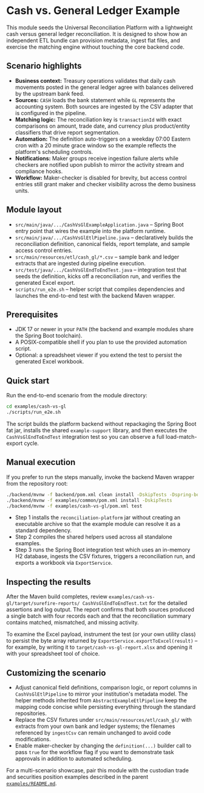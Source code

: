 # Cash vs. General Ledger Example

This module seeds the Universal Reconciliation Platform with a lightweight cash versus general
ledger reconciliation. It is designed to show how an independent ETL bundle can provision
metadata, ingest flat files, and exercise the matching engine without touching the core backend
code.

## Scenario highlights

- **Business context:** Treasury operations validates that daily cash movements posted in the
general ledger agree with balances delivered by the upstream bank feed.
- **Sources:** `CASH` loads the bank statement while `GL` represents the accounting system. Both
sources are ingested by the CSV adapter that is configured in the pipeline.
- **Matching logic:** The reconciliation key is `transactionId` with exact comparisons on amount,
trade date, and currency plus product/entity classifiers that drive report segmentation.
- **Automation:** The definition auto-triggers on a weekday 07:00 Eastern cron with a 20 minute
grace window so the example reflects the platform's scheduling controls.
- **Notifications:** Maker groups receive ingestion failure alerts while checkers are notified upon
publish to mirror the activity stream and compliance hooks.
- **Workflow:** Maker-checker is disabled for brevity, but access control entries still grant maker
and checker visibility across the demo business units.

## Module layout

- `src/main/java/.../CashVsGlExampleApplication.java` – Spring Boot entry point that wires the
example into the platform runtime.
- `src/main/java/.../CashVsGlEtlPipeline.java` – declaratively builds the reconciliation definition,
canonical fields, report template, and sample access control entries.
- `src/main/resources/etl/cash_gl/*.csv` – sample bank and ledger extracts that are ingested during
pipeline execution.
- `src/test/java/.../CashVsGlEndToEndTest.java` – integration test that seeds the definition, kicks
off a reconciliation run, and verifies the generated Excel export.
- `scripts/run_e2e.sh` – helper script that compiles dependencies and launches the end-to-end test
with the backend Maven wrapper.

## Prerequisites

- JDK 17 or newer in your `PATH` (the backend and example modules share the Spring Boot toolchain).
- A POSIX-compatible shell if you plan to use the provided automation script.
- Optional: a spreadsheet viewer if you extend the test to persist the generated Excel workbook.

## Quick start

Run the end-to-end scenario from the module directory:

```bash
cd examples/cash-vs-gl
./scripts/run_e2e.sh
```

The script builds the platform backend without repackaging the Spring Boot fat jar, installs the
shared `example-support` library, and then executes the `CashVsGlEndToEndTest` integration test so
you can observe a full load-match-export cycle.

## Manual execution

If you prefer to run the steps manually, invoke the backend Maven wrapper from the repository root:

```bash
./backend/mvnw -f backend/pom.xml clean install -DskipTests -Dspring-boot.repackage.skip=true
./backend/mvnw -f examples/common/pom.xml install -DskipTests
./backend/mvnw -f examples/cash-vs-gl/pom.xml test
```

- Step 1 installs the `reconciliation-platform` jar without creating an executable archive so that
the example module can resolve it as a standard dependency.
- Step 2 compiles the shared helpers used across all standalone examples.
- Step 3 runs the Spring Boot integration test which uses an in-memory H2 database, ingests the CSV
fixtures, triggers a reconciliation run, and exports a workbook via `ExportService`.

## Inspecting the results

After the Maven build completes, review `examples/cash-vs-gl/target/surefire-reports/
CashVsGlEndToEndTest.txt` for the detailed assertions and log output. The report confirms that both
sources produced a single batch with four records each and that the reconciliation summary contains
matched, mismatched, and missing activity.

To examine the Excel payload, instrument the test (or your own utility class) to persist the byte
array returned by `ExportService.exportToExcel(result)` – for example, by writing it to
`target/cash-vs-gl-report.xlsx` and opening it with your spreadsheet tool of choice.

## Customizing the scenario

- Adjust canonical field definitions, comparison logic, or report columns in
  `CashVsGlEtlPipeline` to mirror your institution's metadata model. The helper methods inherited
  from `AbstractExampleEtlPipeline` keep the mapping code concise while persisting everything through
  the standard repositories.
- Replace the CSV fixtures under `src/main/resources/etl/cash_gl/` with extracts from your own bank
  and ledger systems; the filenames referenced by `ingestCsv` can remain unchanged to avoid code
  modifications.
- Enable maker-checker by changing the `definition(...)` builder call to pass `true` for the workflow
  flag if you want to demonstrate task approvals in addition to automated scheduling.

For a multi-scenario showcase, pair this module with the custodian trade and securities position
examples described in the parent [`examples/README.md`](../README.md).

